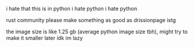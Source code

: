 i hate that this is in python i hate python i hate python

rust community please make something as good as drissionpage istg

the image size is like 1.25 gb (average python image size tbh), might try to make it smaller later idk im lazy
